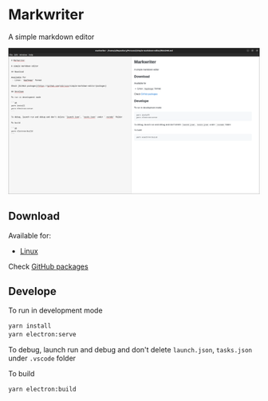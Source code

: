 # Markwriter

A simple markdown editor

![](./sample-image.png)

## Download

Available for:
 - [Linux](https://github.com/sdiricco/simple-markdown-editor/releases/tag/alpha-0.8.1)

Check [GitHub packages](https://github.com/sdiricco/simple-markdown-editor/releases/tag/alpha-0.8.1)

## Develope

To run in development mode

```sh
yarn install
yarn electron:serve
```

To debug, launch run and debug and don't delete `launch.json`, `tasks.json` under `.vscode` folder

To build

```sh
yarn electron:build
```
